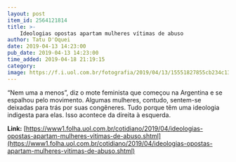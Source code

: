 ```yaml
---
layout: post
item_id: 2564121814
title: >-
    Ideologias opostas apartam mulheres vítimas de abuso
author: Tatu D'Oquei
date: 2019-04-13 14:23:00
pub_date: 2019-04-13 14:23:00
time_added: 2019-04-18 21:19:15
category: 
image: https://f.i.uol.com.br/fotografia/2019/04/13/15551827855cb234c131fef_1555182785_3x2_rt.jpg
---
```


“Nem uma a menos”, diz o mote feminista que começou na Argentina e se espalhou pelo movimento. Algumas mulheres, contudo, sentem-se deixadas para trás por suas congêneres. Tudo porque têm uma ideologia indigesta para elas. Isso acontece da direita à esquerda.

**Link:** [https://www1.folha.uol.com.br/cotidiano/2019/04/ideologias-opostas-apartam-mulheres-vitimas-de-abuso.shtml](https://www1.folha.uol.com.br/cotidiano/2019/04/ideologias-opostas-apartam-mulheres-vitimas-de-abuso.shtml)

